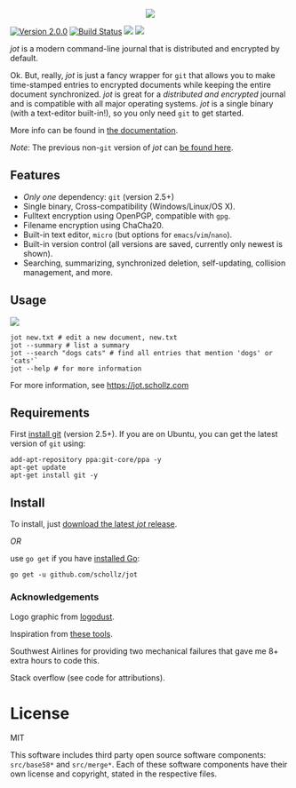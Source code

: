 <p align="center">
  <img src="https://jot.schollz.com/_static/logo.png"/>
</p>

[![Version 2.0.0](https://img.shields.io/badge/version-2.0.0-brightgreen.svg?version=flat-square)](https://github.com/schollz/jot/releases/latest)
[![Build Status](https://travis-ci.org/schollz/jot.svg?branch=master)](https://travis-ci.org/schollz/jot)
![](https://img.shields.io/badge/coverage-54%25-yellow.svg)
[![](https://img.shields.io/badge/jot-documentation-blue.svg)](https://jot.schollz.com/)

*jot* is a modern command-line journal that is distributed and encrypted by default.

Ok. But, really, *jot* is just a fancy wrapper for `git` that allows you to make time-stamped entries to encrypted documents while keeping the entire document synchronized. *jot* is great for a *distributed and encrypted* journal and is compatible with all major operating systems. *jot* is a single binary (with a text-editor built-in!), so you only need `git` to get started.

More info can be found in [the documentation](https://jot.schollz.com/).

_Note_: The previous non-`git` version of *jot* can [be found here](https://github.com/schollz/jot/tree/1.X).


Features
--------
-  *Only one* dependency: `git` (version 2.5+)
-  Single binary, Cross-compatibility (Windows/Linux/OS X).
-  Fulltext encryption using OpenPGP, compatible with `gpg`.
-  Filename encryption using ChaCha20.
-  Built-in text editor, `micro` (but options for
   `emacs`/`vim`/`nano`).
-  Built-in version control (all versions are saved, currently only
   newest is shown).
-  Searching, summarizing, synchronized deletion, self-updating,
   collision management, and more.

## Usage

![](https://raw.githubusercontent.com/schollz/jot/master/docs/source/_static/main_demo.gif)
```
jot new.txt # edit a new document, new.txt
jot --summary # list a summary
jot --search "dogs cats" # find all entries that mention 'dogs' or 'cats'`
jot --help # for more information
```
For more information, see https://jot.schollz.com


## Requirements

First [install git](https://git-scm.com/downloads) (version 2.5+). If you are on Ubuntu, you can get the latest version of `git` using:
```
add-apt-repository ppa:git-core/ppa -y
apt-get update
apt-get install git -y
```

## Install

To install, just [download the latest *jot* release](https://github.com/schollz/jot/releases/latest).

_OR_

use `go get` if you have [installed Go](https://golang.org/dl/):

```
go get -u github.com/schollz/jot
```


### Acknowledgements

Logo graphic from [logodust](http://logodust.com).

Inspiration from [these tools](https://jot.schollz.com/about.html#alternatives-to-jot).

Southwest Airlines for providing two mechanical failures that gave me 8+ extra hours to code this.

Stack overflow (see code for attributions).

# License

MIT

This software includes third party open source software components: `src/base58*` and `src/merge*`. Each of these software components have their own license and copyright, stated in the respective files.
